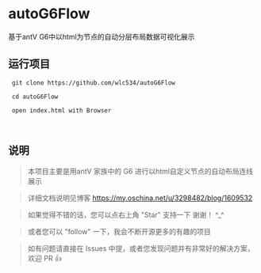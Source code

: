 # autoG6Flow
基于antV G6中以html为节点的自动分层布局数据可视化展示
## 运行项目

```
 git clone https://github.com/wlc534/autoG6Flow

 cd autoG6Flow

 open index.html with Browser

 
```
## 说明

>  本项目主要是用antV 家族中的 G6  进行以html自定义节点的自动布局连线展示

>  详细文档说明见博客 https://my.oschina.net/u/3298482/blog/1609532 

>  如果觉得不错的话，您可以点右上角 "Star" 支持一下 谢谢！ ^_^

>  或者您可以 "follow" 一下，我会不断开源更多的有趣的项目

>  如有问题请直接在 Issues 中提，或者您发现问题并有非常好的解决方案，欢迎 PR 👍
